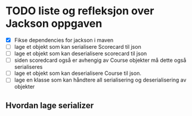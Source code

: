 # TODO liste og refleksjon over Jackson oppgaven

- [x] Fikse dependencies for jackson i maven
- [ ] lage et objekt som kan serialisere Scorecard til json
- [ ] lage et objekt som kan deserialisere scorecard til json
- [ ] siden scoredcard også er avhengig av Course objekter må dette også serialiseres
- [ ] lage et objekt som kan deserialisere Course til json.
- [ ] lage en klasse som kan håndtere all serialisering og deserialisering av objekter

## Hvordan lage serializer
